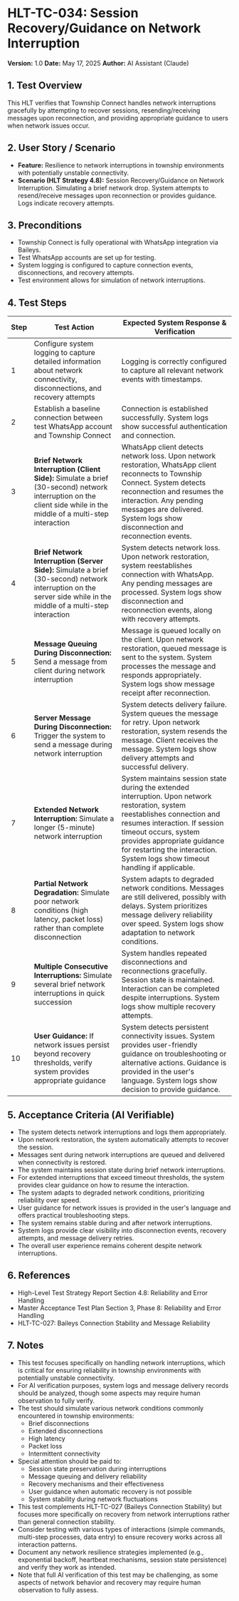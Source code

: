 # HLT-TC-034: Session Recovery/Guidance on Network Interruption

**Version:** 1.0
**Date:** May 17, 2025
**Author:** AI Assistant (Claude)

## 1. Test Overview
This HLT verifies that Township Connect handles network interruptions gracefully by attempting to recover sessions, resending/receiving messages upon reconnection, and providing appropriate guidance to users when network issues occur.

## 2. User Story / Scenario
* **Feature:** Resilience to network interruptions in township environments with potentially unstable connectivity.
* **Scenario (HLT Strategy 4.8):** Session Recovery/Guidance on Network Interruption. Simulating a brief network drop. System attempts to resend/receive messages upon reconnection or provides guidance. Logs indicate recovery attempts.

## 3. Preconditions
* Township Connect is fully operational with WhatsApp integration via Baileys.
* Test WhatsApp accounts are set up for testing.
* System logging is configured to capture connection events, disconnections, and recovery attempts.
* Test environment allows for simulation of network interruptions.

## 4. Test Steps

| Step | Test Action | Expected System Response & Verification |
|------|-------------|----------------------------------------|
| 1 | Configure system logging to capture detailed information about network connectivity, disconnections, and recovery attempts | Logging is correctly configured to capture all relevant network events with timestamps. |
| 2 | Establish a baseline connection between test WhatsApp account and Township Connect | Connection is established successfully. System logs show successful authentication and connection. |
| 3 | **Brief Network Interruption (Client Side):** Simulate a brief (30-second) network interruption on the client side while in the middle of a multi-step interaction | WhatsApp client detects network loss. Upon network restoration, WhatsApp client reconnects to Township Connect. System detects reconnection and resumes the interaction. Any pending messages are delivered. System logs show disconnection and reconnection events. |
| 4 | **Brief Network Interruption (Server Side):** Simulate a brief (30-second) network interruption on the server side while in the middle of a multi-step interaction | System detects network loss. Upon network restoration, system reestablishes connection with WhatsApp. Any pending messages are processed. System logs show disconnection and reconnection events, along with recovery attempts. |
| 5 | **Message Queuing During Disconnection:** Send a message from client during network interruption | Message is queued locally on the client. Upon network restoration, queued message is sent to the system. System processes the message and responds appropriately. System logs show message receipt after reconnection. |
| 6 | **Server Message During Disconnection:** Trigger the system to send a message during network interruption | System detects delivery failure. System queues the message for retry. Upon network restoration, system resends the message. Client receives the message. System logs show delivery attempts and successful delivery. |
| 7 | **Extended Network Interruption:** Simulate a longer (5-minute) network interruption | System maintains session state during the extended interruption. Upon network restoration, system reestablishes connection and resumes interaction. If session timeout occurs, system provides appropriate guidance for restarting the interaction. System logs show timeout handling if applicable. |
| 8 | **Partial Network Degradation:** Simulate poor network conditions (high latency, packet loss) rather than complete disconnection | System adapts to degraded network conditions. Messages are still delivered, possibly with delays. System prioritizes message delivery reliability over speed. System logs show adaptation to network conditions. |
| 9 | **Multiple Consecutive Interruptions:** Simulate several brief network interruptions in quick succession | System handles repeated disconnections and reconnections gracefully. Session state is maintained. Interaction can be completed despite interruptions. System logs show multiple recovery attempts. |
| 10 | **User Guidance:** If network issues persist beyond recovery thresholds, verify system provides appropriate guidance | System detects persistent connectivity issues. System provides user-friendly guidance on troubleshooting or alternative actions. Guidance is provided in the user's language. System logs show decision to provide guidance. |

## 5. Acceptance Criteria (AI Verifiable)
* The system detects network interruptions and logs them appropriately.
* Upon network restoration, the system automatically attempts to recover the session.
* Messages sent during network interruptions are queued and delivered when connectivity is restored.
* The system maintains session state during brief network interruptions.
* For extended interruptions that exceed timeout thresholds, the system provides clear guidance on how to resume the interaction.
* The system adapts to degraded network conditions, prioritizing reliability over speed.
* User guidance for network issues is provided in the user's language and offers practical troubleshooting steps.
* The system remains stable during and after network interruptions.
* System logs provide clear visibility into disconnection events, recovery attempts, and message delivery retries.
* The overall user experience remains coherent despite network interruptions.

## 6. References
* High-Level Test Strategy Report Section 4.8: Reliability and Error Handling
* Master Acceptance Test Plan Section 3, Phase 8: Reliability and Error Handling
* HLT-TC-027: Baileys Connection Stability and Message Reliability

## 7. Notes
* This test focuses specifically on handling network interruptions, which is critical for ensuring reliability in township environments with potentially unstable connectivity.
* For AI verification purposes, system logs and message delivery records should be analyzed, though some aspects may require human observation to fully verify.
* The test should simulate various network conditions commonly encountered in township environments:
  * Brief disconnections
  * Extended disconnections
  * High latency
  * Packet loss
  * Intermittent connectivity
* Special attention should be paid to:
  * Session state preservation during interruptions
  * Message queuing and delivery reliability
  * Recovery mechanisms and their effectiveness
  * User guidance when automatic recovery is not possible
  * System stability during network fluctuations
* This test complements HLT-TC-027 (Baileys Connection Stability) but focuses more specifically on recovery from network interruptions rather than general connection stability.
* Consider testing with various types of interactions (simple commands, multi-step processes, data entry) to ensure recovery works across all interaction patterns.
* Document any network resilience strategies implemented (e.g., exponential backoff, heartbeat mechanisms, session state persistence) and verify they work as intended.
* Note that full AI verification of this test may be challenging, as some aspects of network behavior and recovery may require human observation to fully assess.